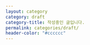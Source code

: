 ```yaml
---
layout: category
category: draft
category-title: 작성중인 글입니다.
permalink: categories/draft/
header-color: "#cccccc"
---
```

